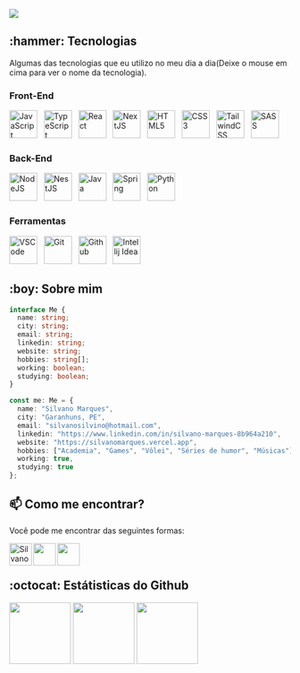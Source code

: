 <a alt="Olá, seja bem vindo!" href="https://git.io/typing-svg"><img src="https://readme-typing-svg.demolab.com?font=Fira+Code&size=28&pause=1000&color=5C00F7&random=false&width=435&lines=Ol%C3%A1%2C+seja+bem+vindo!" /></a>

<p>
  
  <h2>:hammer: Tecnologias</h2>
  <p>Algumas das tecnologias que eu utilizo no meu dia a dia(Deixe o mouse em cima para ver o nome da tecnologia).</p>

  ### Front-End

  <p>
      <img title="JavaScript" width=50 src="https://cdn.jsdelivr.net/gh/devicons/devicon/icons/javascript/javascript-original.svg" />&nbsp;&nbsp; 
       <img title="TypeScript" width=50 src="https://cdn.jsdelivr.net/gh/devicons/devicon/icons/typescript/typescript-original.svg" />&nbsp;&nbsp;
       <img title="React" width=50 src="https://cdn.jsdelivr.net/gh/devicons/devicon/icons/react/react-original.svg" />&nbsp;&nbsp;
       <img title="NextJS" width=50 src="https://cdn.jsdelivr.net/gh/devicons/devicon/icons/nextjs/nextjs-original.svg" />&nbsp;&nbsp;
       <img title="HTML5" width=50 src="https://cdn.jsdelivr.net/gh/devicons/devicon/icons/html5/html5-original.svg" />&nbsp;&nbsp;
       <img title="CSS3" width=50 src="https://cdn.jsdelivr.net/gh/devicons/devicon/icons/css3/css3-original.svg" />&nbsp;&nbsp;
       <img title="TailwindCSS" width=50 src="https://cdn.jsdelivr.net/gh/devicons/devicon@latest/icons/tailwindcss/tailwindcss-original.svg" />&nbsp;&nbsp;
       <img title="SASS" width=50 src="https://cdn.jsdelivr.net/gh/devicons/devicon/icons/sass/sass-original.svg" />&nbsp;&nbsp;
  </p>

  ### Back-End

  <p>
      <img title="NodeJS" width=50 src="https://cdn.jsdelivr.net/gh/devicons/devicon/icons/nodejs/nodejs-original.svg" />&nbsp;&nbsp;
      <img title="NestJS" width=50 src="https://cdn.jsdelivr.net/gh/devicons/devicon@latest/icons/nestjs/nestjs-original.svg" />&nbsp;&nbsp;
      <img title="Java" width=50 src="https://cdn.jsdelivr.net/gh/devicons/devicon/icons/java/java-original.svg" />&nbsp;&nbsp; 
      <img title="Spring" width=50 src="https://cdn.jsdelivr.net/gh/devicons/devicon/icons/spring/spring-original.svg" />&nbsp;&nbsp;
      <img title="Python" width=50 src="https://cdn.jsdelivr.net/gh/devicons/devicon/icons/python/python-original.svg" />&nbsp;&nbsp;
  </p>

  ### Ferramentas

  <p>
    <img title="VSCode" width=50 src="https://cdn.jsdelivr.net/gh/devicons/devicon/icons/vscode/vscode-original.svg" />&nbsp;&nbsp;
    <img title="Git" width=50 src="https://cdn.jsdelivr.net/gh/devicons/devicon/icons/git/git-original.svg" />&nbsp;&nbsp; 
    <img title="Github" width=50 src="https://cdn.jsdelivr.net/gh/devicons/devicon/icons/github/github-original.svg" />&nbsp;&nbsp;
    <img title="Intellij Idea" width=50 src="https://cdn.jsdelivr.net/gh/devicons/devicon/icons/intellij/intellij-original.svg" />&nbsp;&nbsp; 
  </p>
  
<h2>:boy: Sobre mim</h2>
  
```ts
interface Me {
  name: string;
  city: string;
  email: string;
  linkedin: string;
  website: string;
  hobbies: string[];
  working: boolean;
  studying: boolean;
}

const me: Me = {
  name: "Silvano Marques",
  city: "Garanhuns, PE",
  email: "silvanosilvino@hotmail.com",
  linkedin: "https://www.linkedin.com/in/silvano-marques-8b964a210",
  website: "https://silvanomarques.vercel.app",
  hobbies: ["Academia", "Games", "Vôlei", "Séries de humor", "Músicas"],
  working: true,
  studying: true
};
``` 

<h2>📫 Como me encontrar?</h2>
<p>Você pode me encontrar das seguintes formas:</p>

<a href="https://www.linkedin.com/in/silvano-marques-8b964a210/">
    <img align="left" alt="Silvano LinkedIn" width="40px" src="https://cdn.jsdelivr.net/gh/devicons/devicon/icons/linkedin/linkedin-original.svg" />
</a>
  
<a href="mailto:silvanosilvino@hotmail.com/">
    <img align="left" width="40px" src="https://www.svgrepo.com/show/2494/email.svg" />
</a>

<a href="https://silvanomarques.vercel.app/">
    <img align="left" width="40px" src="https://www.svgrepo.com/show/474386/internet.svg" />
</a>

<br />
<br />

<h2>:octocat: Estátisticas do Github</h2>

<p>
  <img  height=110 src="https://github-readme-streak-stats.herokuapp.com/?user=SilvanoGPM&theme=midnight-purple"/>
  <img  height=110 src="https://github-readme-stats.vercel.app/api?username=SilvanoGPM&show_icons=true&theme=midnight-purple" />
  <img  height=110 src="https://github-readme-stats.vercel.app/api/top-langs/?username=SilvanoGPM&show_icons=true&theme=midnight-purple&layout=compact" />
</p>
